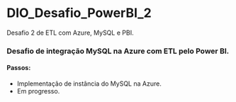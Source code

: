 # DIO_Desafio_PowerBI_2
Desafio 2 de ETL com Azure, MySQL e PBI.

### Desafio de integração MySQL na Azure com ETL pelo Power BI.

#### Passos:
- Implementação de instância do MySQL na Azure.
- Em progresso.
